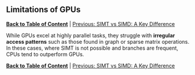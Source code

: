 ## Limitations of GPUs
**[Back to Table of Content](../../Readme.md)** | [Previous: SIMT vs SIMD: A Key Difference](9.simt_vs_simd.md)

While GPUs excel at highly parallel tasks, they struggle with **irregular access patterns** such as those found in graph or sparse matrix operations. In these cases, where SIMT is not possible and branches are frequent, CPUs tend to outperform GPUs.

**[Back to Table of Content](../../Readme.md)** | [Previous: SIMT vs SIMD: A Key Difference](9.simt_vs_simd.md)
